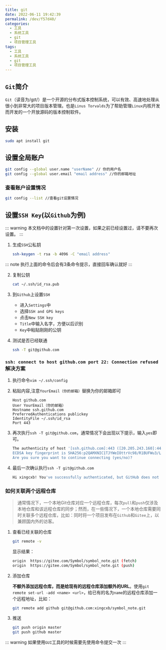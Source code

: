 ```yaml
---
title: git
date: 2022-06-11 19:42:39
permalink: /dev/f57d40/
categories:
  - 工具
  - 系统工具
  - git
  - 项目管理工具
tags:
  - 工具
  - 系统工具
  - git
  - 项目管理工具
---
```


## `Git`简介

`Git`（读音为/gɪt/）是一个开源的分布式版本控制系统，可以有效、高速地处理从很小到非常大的项目版本管理。也是`Linus Torvalds`为了帮助管理`Linux`内核开发而开发的一个开放源码的版本控制软件。

<!-- more -->

## 安装

```bash
sudo apt install git
```

## 设置全局账户

```bash
git config --global user.name "userName" // 你的用户名
git config --global user.email "email address" //你的邮箱地址
```

### 查看账户设置情况

```bash
git config --list //查看git设置情况
```

## 设置`SSH Key`(以`Github`为例)

::: warning
本文档中的设置针对第一次设置，如果之前已经设置过，请不要再次设置。
:::

1. 生成`SSH`公私钥

    ```bash
    ssh-keygen -t rsa -b 4096 -C "email address"
    ```

::: note
执行上面的命令后会有3条命令提示，直接回车确认就好
:::

2. 复制公钥

    ```bash
    cat ~/.ssh/id_rsa.pub
    ```

3. 到`Github`上设置`SSH`
  
    - 进入`Settings`中
    - 选择`SSH and GPG keys`
    - 点击`New SSH key`
    - `Title`中输入名字，方便以后识别
    - `Key`中粘贴刚刚的公钥

4. 测试是否已经联通

    ```bash
    ssh -T git@github.com
    ```

### `ssh: connect to host github.com port 22: Connection refused`解决方案

1. 执行命令`vim ~/.ssh/config`

2. 粘贴内容,注意`YourEmail（你的邮箱）`替换为你的邮箱即可
    ```
    Host github.com
    User YourEmail（你的邮箱）
    Hostname ssh.github.com
    PreferredAuthentications publickey
    IdentityFile ~/.ssh/id_rsa
    Port 443
    ```

3. 再次执行`ssh -T git@github.com`，通常情况下会出现以下提示，输入`yes`即可。

    ```bash
    The authenticity of host '[ssh.github.com]:443 ([20.205.243.160]:443)' can't be established.
    ECDSA key fingerprint is SHA256:p2QAMXNIC1TJYWeIOttrVc98/R1BUFWu3/LiyKgUfQM.
    Are you sure you want to continue connecting (yes/no)?
    ```

4. 最后一次确认执行`ssh -T git@github.com`

    ```bash
    Hi xingcxb! You've successfully authenticated, but GitHub does not provide shell access.
    ```

### 如何关联两个远程仓库

> 通常情况下，一个本地Git仓库对应一个远程仓库，每次`pull`和`push`仅涉及本地仓库和该远程仓库的同步；然而，在一些情况下，一个本地仓库需要同时关联多个远程仓库，比如：同时将一个项目发布在`Github`和`Gitee`上，以兼顾国内外的访客。

1. 查看已经关联的仓库

    ```bash
    git remote -v
    ```

    显示结果：

    ```bash
    origin	https://gitee.com/Symbol/symbol_note.git (fetch)
    origin	https://gitee.com/Symbol/symbol_note.git (push)
    ```

2. 添加仓库

    **不额外添加远程仓库，而是给现有的远程仓库添加额外的URL**。使用`git remote set-url -add <name> <url>`，给已有的名为`name`的远程仓库添加一个远程地址，比如：
    ```bash
    git remote add github git@github.com:xingcxb/symbol_note.git
    ```

3. 推送

    ```bash
    git push origin master
    git push github master
    ```

::: warning
如果使用`GUI`工具的时候需要先使用命令提交一次
:::